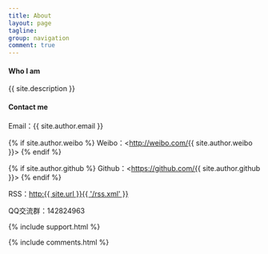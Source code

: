 ```yaml
---
title: About
layout: page
tagline:
group: navigation
comment: true
---
```


#### Who I am

{{ site.description }}

#### Contact me

Email：{{ site.author.email }}

{% if site.author.weibo %}
Weibo：<http://weibo.com/{{ site.author.weibo }}>
{% endif %}

{% if site.author.github %}
Github：<https://github.com/{{ site.author.github }}>
{% endif %}

RSS：[http:{{ site.url }}{{ '/rss.xml' }}](/rss.xml)

QQ交流群：142824963

{% include support.html %}

{% include comments.html %}
